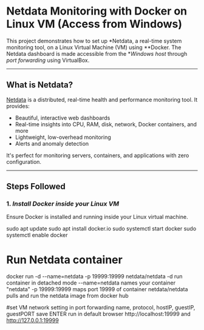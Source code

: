 # Netdata Monitoring with Docker on Linux VM (Access from Windows)

This project demonstrates how to set up *Netdata, a real-time system monitoring tool, on a Linux Virtual Machine (VM) using **Docker. The Netdata dashboard is made accessible from the **Windows host* through *port forwarding* using VirtualBox.

---

## What is Netdata?

[Netdata](https://www.netdata.cloud/) is a distributed, real-time health and performance monitoring tool. It provides:

- Beautiful, interactive web dashboards
- Real-time insights into CPU, RAM, disk, network, Docker containers, and more
- Lightweight, low-overhead monitoring
- Alerts and anomaly detection

It's perfect for monitoring servers, containers, and applications with zero configuration.

---

## Steps Followed

### 1. *Install Docker inside your Linux VM*

Ensure Docker is installed and running inside your Linux virtual machine.

sudo apt update
sudo apt install docker.io
sudo systemctl start docker
sudo systemctl enable docker

# Run Netdata container
docker run -d --name=netdata -p 19999:19999 netdata/netdata
-d run container in detached mode
--name=netdata names your container "netdata"
-p 19999:19999 maps port 19999 of container
netdata/netdata pulls and run the netdata image from docker hub

#set VM network setting in port forwarding 
name, protocol, hostIP, guestIP, guestPORT
save ENTER
run in default browser http://localhost:19999 and http://127.0.0.1:19999
